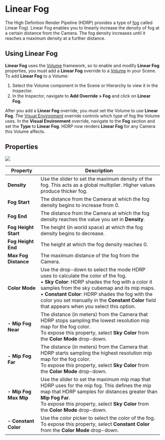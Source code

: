 # Linear Fog

The High Definition Render Pipeline (HDRP) provides a type of [fog](HDRP-Features.html#FogOverview.html) called Linear Fog). Linear Fog enables you to linearly increase the density of fog at a certain distance from the Camera. The fog density increases until it reaches a maximum density at a further distance.

## Using Linear Fog

**Linear Fog** uses the [Volume](Volumes.html) framework, so to enable and modify **Linear  Fog** properties, you must add a **Linear Fog** override to a [Volume](Volumes.html) in your Scene. To add **Linear Fog** to a Volume:

1. Select the Volume component in the Scene or Hierarchy to view it in the Inspector.
2. In the Inspector, navigate to **Add Override > Fog** and click on **Linear Fog**.

After you add a **Linear Fog** override, you must set the Volume to use **Linear Fog**. The [Visual Environment](Override-Visual-Environment.html) override controls which type of fog the Volume uses. In the **Visual Environment** override, navigate to the **Fog** section and set the **Type** to **Linear Fog**. HDRP now renders **Linear Fog** for any Camera this Volume affects.

## Properties

![](Images/Override-LinearFog1.png)

| **Property**          | **Description**                                              |
| --------------------- | ------------------------------------------------------------ |
| **Density**           | Use the slider to set the maximum density of the fog. This acts as a global multiplier. Higher values produce thicker fog. |
| **Fog Start**         | The distance from the Camera at which the fog density begins to increase from 0. |
| **Fog End**           | The distance from the Camera at which the fog density reaches the value you set in **Density**. |
| **Fog Height Start**  | The height (in world space) at which the fog density begins to decrease. |
| **Fog Height End**    | The height at which the fog density reaches 0.               |
| **Max Fog Distance**  | The maximum distance of the fog from the Camera.             |
| **Color Mode**        | Use the drop-down to select the mode HDRP uses to calculate the color of the fog.<br />&#8226; **Sky Color**: HDRP shades the fog with a color it samples from the sky cubemap and its mip maps.<br />&#8226; **Constant Color**: HDRP shades the fog with the color you set manually in the **Constant Color** field that appears when you select this option. |
| **- Mip Fog Near**    | The distance (in meters) from the Camera that HDRP stops sampling the lowest resolution mip map for the fog color.<br />To expose this property, select **Sky Color** from the **Color Mode** drop-down. |
| **- Mip Fog Far**     | The distance (in meters) from the Camera that HDRP starts sampling the highest resolution mip map for the fog color.<br />To expose this property, select **Sky Color** from the **Color Mode** drop-down. |
| **- Mip Fog Max Mip** | Use the slider to set the maximum mip map that HDRP uses for the mip fog. This defines the mip map that HDRP samples for distances greater than **Mip Fog Far**.<br />To expose this property, select **Sky Color** from the **Color Mode** drop-down. |
| **- Constant Color**  | Use the color picker to select the color of the fog.<br />To expose this property, select **Constant Color** from the **Color Mode** drop-down. |
